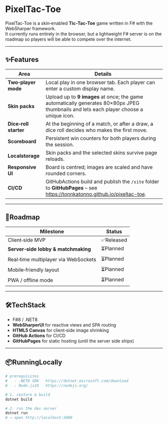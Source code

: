 # PixelTac‑Toe

PixelTac‑Toe is a skin‑enabled **Tic‑Tac‑Toe** game written in F# with the WebSharper framework.  
It currently runs entirely in the browser, but a lightweight F# server is on the roadmap so players will be able to compete over the internet.

---

## ✨Features

| Area | Details |
|------|---------|
| **Two‑player mode** | Local play in one browser tab.  Each player can enter a custom display name. |
| **Skin packs** | Upload up to **9 images** at once; the game automatically generates 80×80px JPEG thumbnails and lets each player choose a unique icon. |
| **Dice‑roll starter** | At the beginning of a match, or after a draw, a dice roll decides who makes the first move. |
| **Scoreboard** | Persistent win counters for both players during the session. |
| **Localstorage** | Skin packs and the selected skins survive page reloads. |
| **Responsive UI** | Board is centred; images are scaled and have rounded corners. |
| **CI/CD** | GitHubActions build and publish the `/site` folder to **GitHubPages** – see <https://tonnkatonno.github.io/pixeltac-toe>. |

---

## 🚀Roadmap

| Milestone | Status |
|-----------|--------|
| Client‑side MVP | ✅Released |
| **Server‑side lobby & matchmaking** | ⏳Planned |
| Real‑time multiplayer via WebSockets | ⏳Planned |
| Mobile‑friendly layout | ⏳Planned |
| PWA / offline mode | ⏳Planned |

---

## 🛠️TechStack

- F#8 / .NET8  
- **WebSharperUI** for reactive views and SPA routing  
- **HTML5 Canvas** for client‑side image shrinking  
- **GitHub Actions** for CI/CD  
- **GitHubPages** for static hosting (until the server side ships)  

---

## 📦RunningLocally

```bash
# prerequisites
#   - .NET8 SDK   https://dotnet.microsoft.com/download
#   - Node.js18   https://nodejs.org/

# 1. restore & build
dotnet build

# 2. run the dev server
dotnet run
# → open http://localhost:5000
